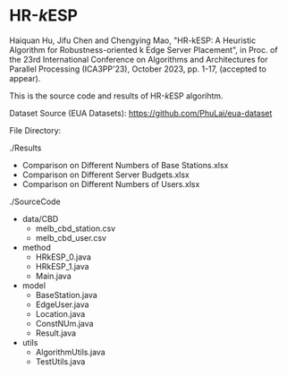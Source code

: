 # HR-*k*ESP

Haiquan Hu, Jifu Chen and Chengying Mao, "HR-kESP: A Heuristic Algorithm for Robustness-oriented k Edge Server Placement", in Proc. of the 23rd International Conference on Algorithms and Architectures for Parallel Processing (ICA3PP'23), October 2023, pp. 1-17, (accepted to appear).

This is the source code and results of HR-*k*ESP algorihtm.

Dataset Source (EUA Datasets): <https://github.com/PhuLai/eua-dataset>

File Directory:

./Results

- Comparison on Different Numbers of Base Stations.xlsx
- Comparison on Different Server Budgets.xlsx
- Comparison on Different Numbers of Users.xlsx

./SourceCode

- data/CBD
  - melb_cbd_station.csv
  - melb_cbd_user.csv
- method
  - HRkESP_0.java
  - HRkESP_1.java
  - Main.java
- model
  - BaseStation.java
  - EdgeUser.java
  - Location.java
  - ConstNUm.java
  - Result.java
- utils
  - AlgorithmUtils.java
  - TestUtils.java
